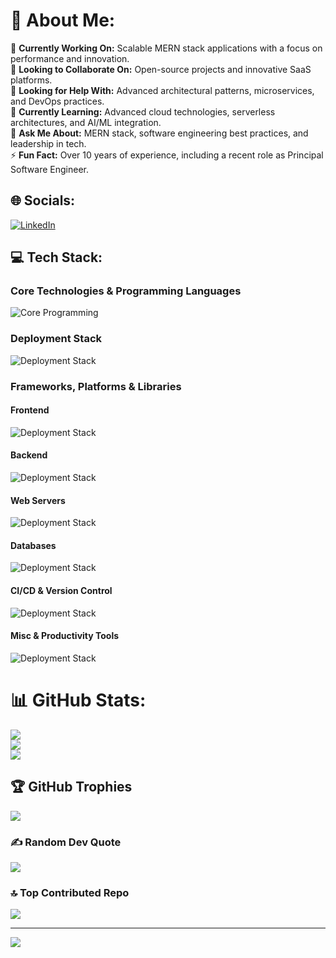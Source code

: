 # 💫 About Me:
🔭 **Currently Working On:** Scalable MERN stack applications with a focus on performance and innovation.  <br>👯 **Looking to Collaborate On:** Open-source projects and innovative SaaS platforms.  <br>🤝 **Looking for Help With:** Advanced architectural patterns, microservices, and DevOps practices.  <br>🌱 **Currently Learning:** Advanced cloud technologies, serverless architectures, and AI/ML integration.  <br>💬 **Ask Me About:** MERN stack, software engineering best practices, and leadership in tech.  <br>⚡ **Fun Fact:** Over 10 years of experience, including a recent role as Principal Software Engineer.


## 🌐 Socials:
[![LinkedIn](https://skillicons.dev/icons?i=linkedin)](https://linkedin.com/in/fauz-ali-fe) 

## 💻 Tech Stack:

### Core Technologies & Programming Languages
![Core Programming](https://skillicons.dev/icons?i=html,css,js,ts,htmx,graphql,python,apollo)

### Deployment Stack
![Deployment Stack](https://skillicons.dev/icons?i=aws,gcp,azure,firebase,heroku,netlify,vercel,docker,git,kubernetes)

### Frameworks, Platforms & Libraries

#### Frontend
![Deployment Stack](https://skillicons.dev/icons?i=react,vue,angular,nextjs,nuxtjs,nestjs,redux,bootstrap,tailwind,alpinejs,babel,webpack,materialui)

#### Backend
![Deployment Stack](https://skillicons.dev/icons?i=nodejs,express,remix,gatsby,npm,django,flask,fastapi,deno,bun)

#### Web Servers
![Deployment Stack](https://skillicons.dev/icons?i=nginx,cloudflare,openshift)

#### Databases
![Deployment Stack](https://skillicons.dev/icons?i=cassandra,dynamodb,elasticsearch,firebase,mongodb,mysql,postgres,sqlite,planetscale,redis,prometheus)

#### CI/CD & Version Control
![Deployment Stack](https://skillicons.dev/icons?i=git,github,githubactions,gitlab,bitbucket,jenkins)

#### Misc & Productivity Tools
![Deployment Stack](https://skillicons.dev/icons?i=figma,notion,postman,obsidian,replit)

# 📊 GitHub Stats:
![](https://github-readme-stats.vercel.app/api?username=fauzsp&theme=dracula&hide_border=false&include_all_commits=true&count_private=true)<br/>
![](https://github-readme-streak-stats.herokuapp.com/?user=fauzsp&theme=dracula&hide_border=false)<br/>
![](https://github-readme-stats.vercel.app/api/top-langs/?username=fauzsp&theme=dracula&hide_border=false&include_all_commits=true&count_private=true&layout=compact)

## 🏆 GitHub Trophies
![](https://github-profile-trophy.vercel.app/?username=fauzsp&theme=dracula&no-frame=false&no-bg=false&margin-w=4)

### ✍️ Random Dev Quote
![](https://quotes-github-readme.vercel.app/api?type=horizontal&theme=gruvbox)

### 🔝 Top Contributed Repo
![](https://github-contributor-stats.vercel.app/api?username=fauzsp&limit=5&theme=dracula&combine_all_yearly_contributions=true)

---
[![](https://visitcount.itsvg.in/api?id=fauzsp&icon=0&color=7)](https://visitcount.itsvg.in)

<!-- Proudly created with GPRM ( https://gprm.itsvg.in ) -->
